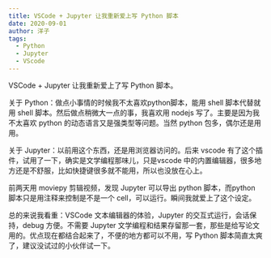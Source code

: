 ```yaml
---
title: VSCode + Jupyter 让我重新爱上写 Python 脚本
date: 2020-09-01
author: 洋子
tags:
  - Python
  - Jupyter
  - VScode
---
```


VSCode + Jupyter 让我重新爱上了写 Python 脚本。

关于 Python：做点小事情的时候我不太喜欢python脚本，能用 shell 脚本代替就用 shell 脚本。然后做点稍微大一点的事，我喜欢用 nodejs 写了。主要是因为我不太喜欢 python 的动态语言又是强类型等问题。当然 python 包多，偶尔还是用用。

关于 Jupyter：以前用这个东西，还是用浏览器访问的。后来 vscode 有了这个插件，试用了一下，确实是文学编程那味儿，只是vscode 中的内置编辑器，很多地方还是不舒服，比如快捷键很多就不能用，所以也没放在心上。

前两天用 moviepy 剪辑视频，发现 Jupyter 可以导出 python 脚本，而python 脚本只是用注释来控制是不是一个 cell，可以运行。瞬间我就爱上了这个设定。

总的来说我看重：VSCode 文本编辑器的体验，Jupyter 的交互式运行，会话保持，debug 方便。不需要 Jupyter 文学编程和结果存留那一套，那些是给写论文用的。优点现在都结合起来了，不便的地方都可以不用，写 Python 脚本简直太爽了，建议没试过的小伙伴试一下。
